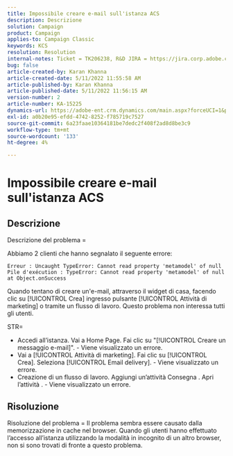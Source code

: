 ```yaml
---
title: Impossibile creare e-mail sull'istanza ACS
description: Descrizione
solution: Campaign
product: Campaign
applies-to: Campaign Classic
keywords: KCS
resolution: Resolution
internal-notes: Ticket = TK206238, R&D JIRA = https://jira.corp.adobe.com/browse/CAMP-39887
bug: false
article-created-by: Karan Khanna
article-created-date: 5/11/2022 11:55:58 AM
article-published-by: Karan Khanna
article-published-date: 5/11/2022 11:56:15 AM
version-number: 2
article-number: KA-15225
dynamics-url: https://adobe-ent.crm.dynamics.com/main.aspx?forceUCI=1&pagetype=entityrecord&etn=knowledgearticle&id=61b7974e-21d1-ec11-a7b5-00224809c556
exl-id: a0b20e95-efdd-4742-8252-f785719c7527
source-git-commit: 6a23faae10364181be7dedc2f408f2ad8d8be3c9
workflow-type: tm+mt
source-wordcount: '133'
ht-degree: 4%

---
```


# Impossibile creare e-mail sull&#39;istanza ACS

## Descrizione


Descrizione del problema =

Abbiamo 2 clienti che hanno segnalato il seguente errore:

```
Erreur : Uncaught TypeError: Cannot read property 'metamodel' of null
Pile d'exécution : TypeError: Cannot read property 'metamodel' of null
at Object.onSuccess
```

Quando tentano di creare un&#39;e-mail, attraverso il widget di casa, facendo clic su [!UICONTROL Crea] ingresso pulsante [!UICONTROL Attività di marketing] o tramite un flusso di lavoro.
Questo problema non interessa tutti gli utenti.



STR=

- Accedi all’istanza. Vai a Home Page. Fai clic su &quot;[!UICONTROL Creare un messaggio e-mail]&quot;. - Viene visualizzato un errore.
- Vai a [!UICONTROL Attività di marketing]. Fai clic su [!UICONTROL Crea]. Seleziona [!UICONTROL Email delivery]. - Viene visualizzato un errore.
- Creazione di un flusso di lavoro. Aggiungi un’attività Consegna . Apri l’attività . - Viene visualizzato un errore.



## Risoluzione


Risoluzione del problema = Il problema sembra essere causato dalla memorizzazione in cache nel browser. Quando gli utenti hanno effettuato l’accesso all’istanza utilizzando la modalità in incognito di un altro browser, non si sono trovati di fronte a questo problema.
